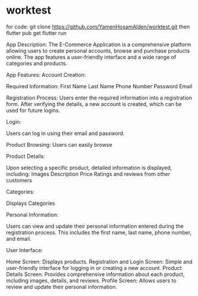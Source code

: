# worktest

for code: git clone https://github.com/YamenHosamAlden/worktest.git
then 
flutter pub get 
flutter run 

App Description:
The E-Commerce Application is a comprehensive platform allowing users to create personal accounts, browse and purchase products online. The app features a user-friendly interface and a wide range of categories and products.

App Features:
Account Creation:

 Required Information:
  First Name 
  Last Name
  Phone Number
  Password
  Email

  Registration Process: Users enter the required information into a registration form. After verifying the details, a new account is created, which can be used for future logins.

  Login:

  Users can log in using their email and password.

  Product Browsing:
  Users can easily browse 

  Product Details:

  Upon selecting a specific product, detailed information is displayed, including:
  Images
  Description
  Price
  Ratings and reviews from other customers


  Categories:

  Displays Categories

  Personal Information:

  Users can view and update their personal information entered during the registration process.
  This includes the first name, last name, phone number, and email.


  User Interface:
  
  Home Screen: Displays products.
  Registration and Login Screen: Simple and user-friendly interface for logging in or creating a new account.
  Product Details Screen: Provides comprehensive information about each product, including images, details, and reviews.
  Profile Screen: Allows users to review and update their personal information.


  
